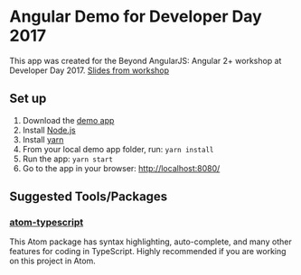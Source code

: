 # Angular Demo for Developer Day 2017

This app was created for the Beyond AngularJS: Angular 2+ workshop at Developer Day 2017. [Slides from workshop]( https://docs.google.com/presentation/d/1M4BdtZl5fRZQ7AAXcOiKNKrJHIrYPRhReF_odlKgpwQ/edit?usp=sharing)

## Set up
1. Download the [demo app]( https://github.com/amyrhsieh/angular-devday-demo)
2. Install [Node.js](https://nodejs.org/en/download/)
3. Install [yarn](https://yarnpkg.com/lang/en/docs/install/)
4. From your local demo app folder, run: `yarn install`
5. Run the app: `yarn start`
6. Go to the app in your browser: [http://localhost:8080/](http://localhost:8080/)

## Suggested Tools/Packages

### [atom-typescript](https://atom.io/packages/atom-typescript)
This Atom package has syntax highlighting, auto-complete, and many other features for coding in TypeScript. Highly recommended if you are working on this project in Atom.
